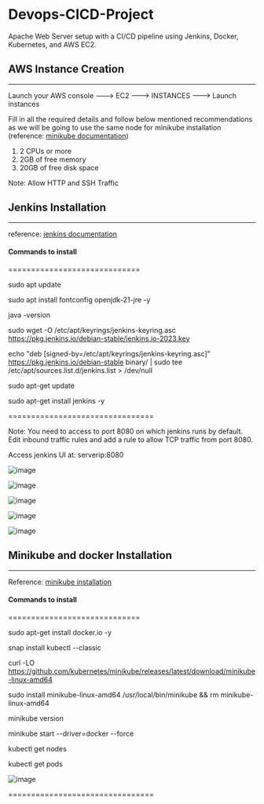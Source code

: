 # Devops-CICD-Project
Apache Web Server setup with a CI/CD pipeline using Jenkins, Docker, Kubernetes, and AWS EC2.


## AWS Instance Creation
---
Launch your AWS console ---> EC2 ---> INSTANCES ---> Launch instances

Fill in all the required details and follow below mentioned recommendations as we will be going to use the same node for minikube installation (reference: [minikube documentation](https://minikube.sigs.k8s.io/docs/start/?arch=%2Flinux%2Fx86-64%2Fstable%2Fbinary+download))

  1) 2 CPUs or more
  2) 2GB of free memory
  3) 20GB of free disk space

Note: Allow HTTP and SSH Traffic

## Jenkins Installation
---
reference: [jenkins documentation](https://www.jenkins.io/doc/book/installing/linux/)

#### Commands to install
=============================

sudo apt update

sudo apt install fontconfig openjdk-21-jre -y

java -version

sudo wget -O /etc/apt/keyrings/jenkins-keyring.asc https://pkg.jenkins.io/debian-stable/jenkins.io-2023.key

echo "deb [signed-by=/etc/apt/keyrings/jenkins-keyring.asc]" https://pkg.jenkins.io/debian-stable binary/ | sudo tee /etc/apt/sources.list.d/jenkins.list > /dev/null

sudo apt-get update

sudo apt-get install jenkins -y

================================

Note: You need to access to port 8080 on which jenkins runs by default. Edit inbound traffic rules and add a rule to allow TCP traffic from port 8080.

Access jenkins UI at: serverip:8080

![image](https://github.com/user-attachments/assets/f15c2ed1-0a16-40b8-89c6-96dd2d3797c7)

![image](https://github.com/user-attachments/assets/a6c42bb8-9895-4fd3-bdca-64c69d6a74d8)

![image](https://github.com/user-attachments/assets/747b7b98-8379-4cae-96d2-eb2c1e8d9528)

![image](https://github.com/user-attachments/assets/f5d494d1-2adb-4e9a-a7b6-5a1c4d90953c)

![image](https://github.com/user-attachments/assets/901f790c-5fb8-48fb-96d4-27faf7b88f1e)



## Minikube and docker Installation
---

Reference: [minikube installation](https://minikube.sigs.k8s.io/docs/start/?arch=%2Flinux%2Fx86-64%2Fstable%2Fbinary+download)

#### Commands to install
=============================

sudo apt-get install docker.io -y

snap install kubectl --classic

curl -LO https://github.com/kubernetes/minikube/releases/latest/download/minikube-linux-amd64

sudo install minikube-linux-amd64 /usr/local/bin/minikube && rm minikube-linux-amd64

minikube version

minikube start --driver=docker --force

kubectl get nodes

kubectl get pods

![image](https://github.com/user-attachments/assets/7d73ec2a-96bd-4672-8639-03be4d47caac)


================================









